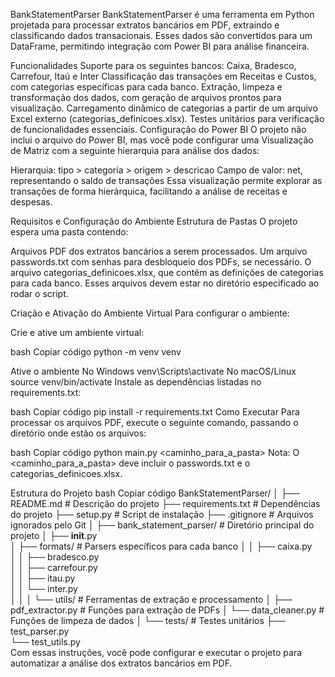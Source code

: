 BankStatementParser
BankStatementParser é uma ferramenta em Python projetada para processar extratos bancários em PDF, extraindo e classificando dados transacionais. Esses dados são convertidos para um DataFrame, permitindo integração com Power BI para análise financeira.

Funcionalidades
Suporte para os seguintes bancos:
Caixa, Bradesco, Carrefour, Itaú e Inter
Classificação das transações em Receitas e Custos, com categorias específicas para cada banco.
Extração, limpeza e transformação dos dados, com geração de arquivos prontos para visualização.
Carregamento dinâmico de categorias a partir de um arquivo Excel externo (categorias_definicoes.xlsx).
Testes unitários para verificação de funcionalidades essenciais.
Configuração do Power BI
O projeto não inclui o arquivo do Power BI, mas você pode configurar uma Visualização de Matriz com a seguinte hierarquia para análise dos dados:

Hierarquia: tipo > categoria > origem > descricao
Campo de valor: net, representando o saldo de transações
Essa visualização permite explorar as transações de forma hierárquica, facilitando a análise de receitas e despesas.

Requisitos e Configuração do Ambiente
Estrutura de Pastas
O projeto espera uma pasta contendo:

Arquivos PDF dos extratos bancários a serem processados.
Um arquivo passwords.txt com senhas para desbloqueio dos PDFs, se necessário.
O arquivo categorias_definicoes.xlsx, que contém as definições de categorias para cada banco.
Esses arquivos devem estar no diretório especificado ao rodar o script.

Criação e Ativação do Ambiente Virtual
Para configurar o ambiente:

Crie e ative um ambiente virtual:

bash
Copiar código
python -m venv venv

Ative o ambiente
No Windows
venv\Scripts\activate
No macOS/Linux
source venv/bin/activate
Instale as dependências listadas no requirements.txt:

bash
Copiar código
pip install -r requirements.txt
Como Executar
Para processar os arquivos PDF, execute o seguinte comando, passando o diretório onde estão os arquivos:

bash
Copiar código
python main.py <caminho_para_a_pasta>
Nota: O <caminho_para_a_pasta> deve incluir o passwords.txt e o categorias_definicoes.xlsx.

Estrutura do Projeto
bash
Copiar código
BankStatementParser/
│
├── README.md                   # Descrição do projeto
├── requirements.txt            # Dependências do projeto
├── setup.py                    # Script de instalação
├── .gitignore                  # Arquivos ignorados pelo Git
│
├── bank_statement_parser/      # Diretório principal do projeto
│   ├── __init__.py             
│   ├── formats/                # Parsers específicos para cada banco
│   │   ├── caixa.py            
│   │   ├── bradesco.py         
│   │   ├── carrefour.py        
│   │   ├── itau.py             
│   │   └── inter.py            
│   │
│   └── utils/                  # Ferramentas de extração e processamento
│       ├── pdf_extractor.py    # Funções para extração de PDFs
│       └── data_cleaner.py     # Funções de limpeza de dados
│
└── tests/                      # Testes unitários
    ├── test_parser.py          
    └── test_utils.py           
Com essas instruções, você pode configurar e executar o projeto para automatizar a análise dos extratos bancários em PDF.